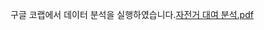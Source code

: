 
구글 코랩에서 데이터 분석을 실행하였습니다.[자전거 대여 분석.pdf](https://github.com/user-attachments/files/16921619/default.pdf)




